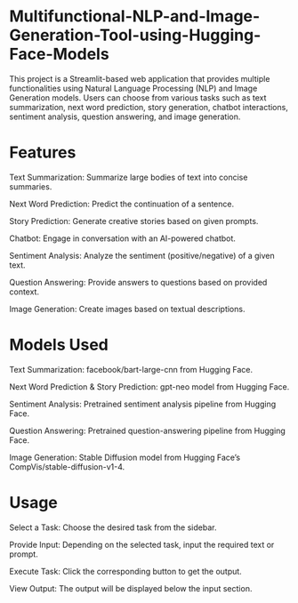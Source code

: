 # Multifunctional-NLP-and-Image-Generation-Tool-using-Hugging-Face-Models


This project is a Streamlit-based web application that provides multiple functionalities using Natural Language Processing (NLP) and Image Generation models. Users can choose from various tasks such as text summarization, next word prediction, story generation, chatbot interactions, sentiment analysis, question answering, and image generation.


# Features


Text Summarization: Summarize large bodies of text into concise summaries.

Next Word Prediction: Predict the continuation of a sentence.

Story Prediction: Generate creative stories based on given prompts.

Chatbot: Engage in conversation with an AI-powered chatbot.

Sentiment Analysis: Analyze the sentiment (positive/negative) of a given text.

Question Answering: Provide answers to questions based on provided context.

Image Generation: Create images based on textual descriptions.


# Models Used


Text Summarization: facebook/bart-large-cnn from Hugging Face.

Next Word Prediction & Story Prediction: gpt-neo model from Hugging Face.

Sentiment Analysis: Pretrained sentiment analysis pipeline from Hugging Face.

Question Answering: Pretrained question-answering pipeline from Hugging Face.

Image Generation: Stable Diffusion model from Hugging Face’s CompVis/stable-diffusion-v1-4.


# Usage


Select a Task: Choose the desired task from the sidebar.

Provide Input: Depending on the selected task, input the required text or prompt.

Execute Task: Click the corresponding button to get the output.

View Output: The output will be displayed below the input section.

